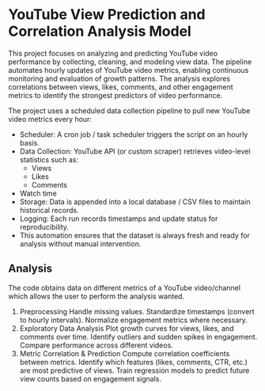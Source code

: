 # YouTube View Prediction and Correlation Analysis Model

This project focuses on analyzing and predicting YouTube video performance by collecting, cleaning, and modeling view data. The pipeline automates hourly updates of YouTube video metrics, enabling continuous monitoring and evaluation of growth patterns. The analysis explores correlations between views, likes, comments, and other engagement metrics to identify the strongest predictors of video performance.


The project uses a scheduled data collection pipeline to pull new YouTube video metrics every hour:
* Scheduler: A cron job / task scheduler triggers the script on an hourly basis.
* Data Collection: YouTube API (or custom scraper) retrieves video-level statistics such as:
    * Views
    * Likes
    * Comments
*    Watch time
* Storage: Data is appended into a local database / CSV files to maintain historical records.
* Logging: Each run records timestamps and update status for reproducibility.
* This automation ensures that the dataset is always fresh and ready for analysis without manual intervention.


## Analysis
The code obtains data on different metrics of a YouTube video/channel which allows the user to perform the analysis wanted. 

1. Preprocessing
Handle missing values.
Standardize timestamps (convert to hourly intervals).
Normalize engagement metrics where necessary.
2. Exploratory Data Analysis
Plot growth curves for views, likes, and comments over time.
Identify outliers and sudden spikes in engagement.
Compare performance across different videos.
3. Metric Correlation & Prediction
Compute correlation coefficients between metrics.
Identify which features (likes, comments, CTR, etc.) are most predictive of views.
Train regression models to predict future view counts based on engagement signals.
